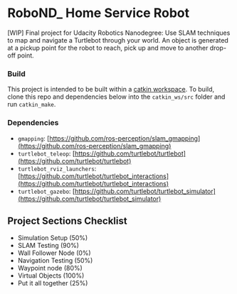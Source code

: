 # RoboND_ Home Service Robot
[WIP] Final project for Udacity Robotics Nanodegree: Use SLAM techniques to map and navigate a Turtlebot through your world. An object is generated at a pickup point for the robot to reach, pick up and move to another drop-off point.

### Build
This project is intended to be built within a [catkin workspace](http://wiki.ros.org/catkin/workspaces#Catkin_Workspaces). To build, clone this repo and dependencies below into the `catkin_ws/src` folder and run `catkin_make`.

### Dependencies
* `gmapping`: [https://github.com/ros-perception/slam_gmapping](https://github.com/ros-perception/slam_gmapping)
* `turtlebot_teleop`: [https://github.com/turtlebot/turtlebot](https://github.com/turtlebot/turtlebot)
* `turtlebot_rviz_launchers`: [https://github.com/turtlebot/turtlebot_interactions](https://github.com/turtlebot/turtlebot_interactions)
* `turtlebot_gazebo`: [https://github.com/turtlebot/turtlebot_simulator](https://github.com/turtlebot/turtlebot_simulator)


## Project Sections Checklist
* Simulation Setup (50%)
* SLAM Testing (90%)
* Wall Follower Node (0%)
* Navigation Testing (50%)
* Waypoint node (80%)
* Virtual Objects (100%)
* Put it all together (25%)
